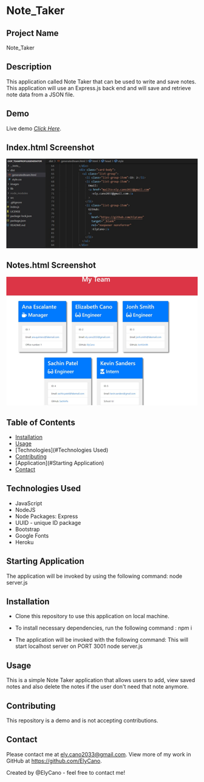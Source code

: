 # Note_Taker

## Project Name

Note_Taker

## Description

This application called Note Taker that can be used to write and save notes. This application will use an Express.js back end and will save and retrieve note data from a JSON file.

## Demo

Live demo [_Click Here_](https://watch.screencastify.com/v/oN4Mi2PjYA01vqLyfVBF). <!-- If you have the project hosted somewhere, include the link here. -->

## Index.html Screenshot

![Index.html-pic](https://github.com/ElyCano/Team_Profile_Generator/blob/main/images/generatedHTML.1.jpg)

## Notes.html Screenshot

![Notes.html-pic](https://github.com/ElyCano/Team_Profile_Generator/blob/main/images/generatedHTML.jpg)

## Table of Contents

- [Installation](#installation)
- [Usage](#usage)
- [Technologies](#Technologies Used)
- [Contributing](#contributing)
- [Application](#Starting Application)
- [Contact](#contact)

## Technologies Used

- JavaScript
- NodeJS
- Node Packages: Express
- UUID - unique ID package
- Bootstrap
- Google Fonts
- Heroku

## Starting Application

The application will be invoked by using the following command:
node server.js

## Installation

- Clone this repository to use this application on local machine.

- To install necessary dependencies, run the following command :
  npm i

- The application will be invoked with the following command: This will start localhost server on PORT 3001
  node server.js

## Usage

This is a simple Note Taker application that allows users to add, view saved notes and also delete the notes if the user don't need that note anymore.

## Contributing

This repository is a demo and is not accepting contributions.

## Contact

Please contact me at ely.cano2033@gmail.com. View more of my work in GitHub at https://github.com/ElyCano.

Created by @ElyCano - feel free to contact me!
